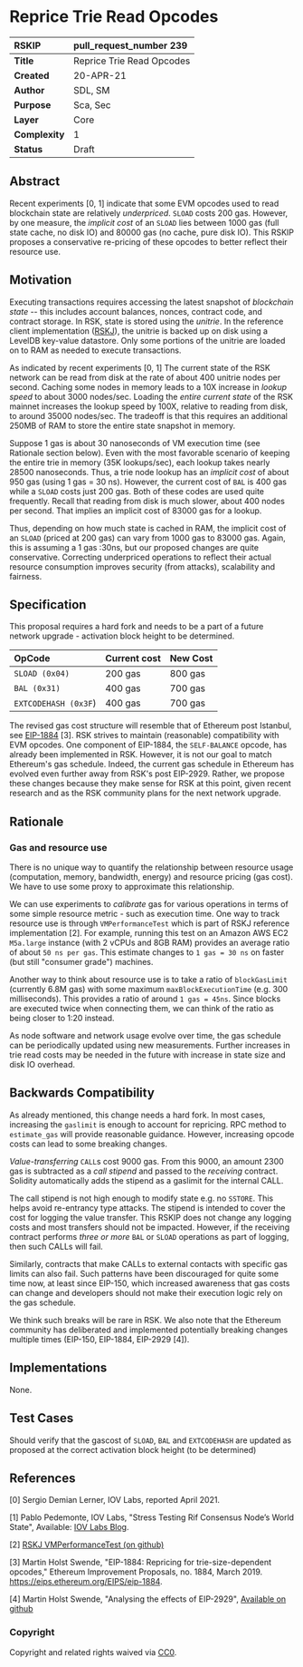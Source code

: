 # Reprice Trie Read Opcodes

|RSKIP          |pull_request_number 239        |
| :------------ |:-------------|
|**Title**      |Reprice Trie Read Opcodes |
|**Created**    |20-APR-21 |
|**Author**     |SDL, SM|
|**Purpose**    |Sca, Sec|
|**Layer**      |Core|
|**Complexity** |1|
|**Status**     |Draft|

## Abstract
Recent experiments [0, 1] indicate that some EVM opcodes used to read blockchain state are relatively *underpriced*. `SLOAD` costs 200 gas. However, by one measure, the *implicit cost* of an `SLOAD` lies between 1000 gas (full state cache, no disk IO) and 80000 gas (no cache, pure disk IO). This RSKIP proposes a conservative re-pricing of these opcodes to better reflect their resource use.

## Motivation

Executing transactions requires accessing the latest snapshot of *blockchain state* -- this includes account balances, nonces, contract code, and contract storage. In RSK, state is stored using the *unitrie*. In the reference client implementation ([RSKJ](https://github.com/rsksmart/rskj)), the unitrie is backed up on disk using a LevelDB key-value datastore. Only some portions of the unitrie are loaded on to RAM as needed to execute transactions.

As indicated by recent experiments [0, 1] The current state of the RSK network can be read from disk at the rate of about 400 unitrie nodes per second.  Caching some nodes in memory leads to a 10X increase in *lookup speed*  to about 3000 nodes/sec. Loading the *entire current state* of the RSK mainnet increases the lookup speed by 100X, relative to reading from disk, to around 35000 nodes/sec. The tradeoff is that this requires an additional 250MB of RAM to store the entire state snapshot in memory.

Suppose 1 gas is about 30 nanoseconds of VM execution time (see Rationale section below). Even with the most favorable scenario of keeping the entire trie in memory (35K lookups/sec),  each lookup takes nearly 28500 nanoseconds. Thus, a trie node lookup has an *implicit cost* of about 950 gas (using 1 gas = 30 ns). However, the current cost of `BAL` is 400 gas while a `SLOAD` costs just 200 gas. Both of these codes are used quite frequently. Recall that reading from disk is much slower, about 400 nodes per second. That implies an implicit cost of 83000 gas for a lookup.

Thus, depending on how much state is cached in RAM, the implicit cost of an `SLOAD` (priced at 200 gas) can vary from 1000 gas to 83000 gas. Again, this is assuming a 1 gas :30ns, but our proposed changes are quite conservative. Correcting underpriced operations to reflect their actual resource consumption improves security (from attacks), scalability and fairness.

## Specification

This proposal requires a hard fork and needs to be a part of a future network upgrade - activation block height to be determined.

|OpCode         |Current cost | New Cost |
| :------------ |:------------|:----     |
| `SLOAD (0x04)`  | 200 gas | 800 gas |
| `BAL (0x31)` | 400 gas | 700 gas |
| `EXTCODEHASH (0x3F`) |400 gas | 700 gas |


The revised gas cost structure will resemble that of Ethereum post Istanbul, see [EIP-1884](https://eips.ethereum.org/EIPS/eip-1884) [3]. RSK strives to maintain (reasonable) compatibility with EVM opcodes. One component of EIP-1884, the `SELF-BALANCE` opcode, has already been implemented in RSK. However, it is not our goal to match Ethereum's gas schedule. Indeed, the current gas schedule in Ethereum has evolved even further away from RSK's post EIP-2929. Rather, we propose these changes because they make sense for RSK at this point, given recent research and as the RSK community plans for the next network upgrade.

## Rationale

### Gas and resource use
There is no unique way to quantify the relationship between resource usage (computation, memory, bandwidth, energy) and resource pricing (gas cost). We have to use some proxy to approximate this relationship. 

We can use experiments to *calibrate* gas for various operations in terms of some simple resource metric - such as execution time. One way to track resource use is through `VMPerformanceTest` which is part of RSKJ reference implementation [2]. For example, running this test on an Amazon AWS EC2 `M5a.large` instance (with 2 vCPUs and 8GB RAM) provides an average ratio of about `50 ns per gas`. This estimate changes to `1 gas = 30 ns` on faster (but still "consumer grade") machines.

Another way to think about resource use is to take a ratio of `blockGasLimit` (currently 6.8M gas) with some maximum `maxBlockExecutionTime` (e.g. 300 milliseconds). This provides a ratio of around `1 gas = 45ns`. Since blocks are executed twice when connecting them, we can think of the ratio as being closer to 1:20 instead.

As node software and network usage evolve over time, the gas schedule can be periodically updated using new measurements. Further increases in trie read costs may be needed in the future with increase in state size and disk IO overhead.

## Backwards Compatibility

As already mentioned, this change needs a hard fork. In most cases, increasing the `gaslimit` is enough to account for repricing. RPC method to `estimate_gas` will provide reasonable guidance. However, increasing opcode costs can lead to some breaking changes.

*Value-transferring* `CALL`s cost 9000 gas. From this 9000, an amount 2300 gas is subtracted as a *call stipend* and passed to the *receiving* contract. Solidity automatically adds the stipend as a gaslimit for the internal CALL.

The call stipend is not high enough to modify state e.g. no `SSTORE`. This helps avoid re-entrancy type attacks. The stipend is intended to cover the cost for logging the value transfer. This RSKIP does not change any logging costs and most transfers should not be impacted. However, if the receiving contract performs *three or more*  `BAL` or `SLOAD` operations as part of logging, then such CALLs will fail.

Similarly, contracts that make CALLs to external contacts with specific gas limits can also fail. Such patterns have been discouraged for quite some time now, at least since EIP-150, which increased awareness that gas costs can change  and developers should not make their execution logic rely on the gas schedule. 

We think such breaks will be rare in RSK. We also note that the Ethereum community has deliberated and implemented potentially breaking changes multiple times (EIP-150, EIP-1884, EIP-2929 [4]).

## Implementations

None.

## Test Cases

Should verify that the gascost of `SLOAD`, `BAL` and `EXTCODEHASH` are updated as proposed at the correct activation block height (to be determined)

## References

[0] Sergio Demian Lerner, IOV Labs, reported April 2021.

[1] Pablo Pedemonte, IOV Labs, "Stress Testing Rif Consensus Node’s World State", Available: [IOV Labs Blog](https://blog.rsk.co/noticia/stress-testing-ethereums-world-state/).

[2] [RSKJ VMPerformanceTest (on github)](https://github.com/rsksmart/rskj/blob/9a56ee28c8aae31c8bda1334e44124f83d135956/rskj-core/src/test/java/co/rsk/vm/VMPerformanceTest.java)

[3] Martin Holst Swende, "EIP-1884: Repricing for trie-size-dependent opcodes," Ethereum Improvement Proposals, no. 1884, March 2019. https://eips.ethereum.org/EIPS/eip-1884.

[4] Martin Holst Swende, "Analysing the effects of EIP-2929", [Available on github](https://github.com/holiman/eip2929-stats)

### Copyright

Copyright and related rights waived via [CC0](https://creativecommons.org/publicdomain/zero/1.0/).
